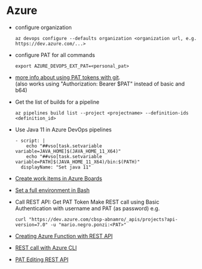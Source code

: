 # Azure

- configure organization
  ```
  az devops configure --defaults organization <organization url, e.g. https://dev.azure.com/...>
  ```

- configure PAT for all commands
  ```
  export AZURE_DEVOPS_EXT_PAT=<personal_pat>
  ```

- [more info about using PAT tokens with git](https://learn.microsoft.com/en-us/azure/devops/organizations/accounts/use-personal-access-tokens-to-authenticate?view=azure-devops&tabs=Linux).  
  (also works using "Authorization: Bearer $PAT" instead of basic and b64)

- Get the list of builds for a pipeline
  ```
  az pipelines build list --project <projectname> --definition-ids <definition_id>
  ```

- Use Java 11 in Azure DevOps pipelines
  ```
  - script: |
      echo "##vso[task.setvariable variable=JAVA_HOME]$(JAVA_HOME_11_X64)"
      echo "##vso[task.setvariable variable=PATH]$(JAVA_HOME_11_X64)/bin:$(PATH)"
    displayName: "Set java 11"
  ```

- [Create work items in Azure Boards](https://docs.microsoft.com/en-us/cli/azure/boards/work-item?view=azure-cli-latest#az-boards-work-item-create)

- [Set a full environment in Bash](https://docs.microsoft.com/en-us/azure/devops/pipelines/tasks/utility/bash?view=azure-devops)

- Call REST API:
  Get PAT Token
  Make REST call using Basic Authentication with username and PAT (as password)
  e.g. 
  ```
  curl "https://dev.azure.com/cbsp-abnamro/_apis/projects?api-version=7.0" -u "mario.negro.ponzi:<PAT>"
  ```

- [Creating Azure Function with REST API](https://zikalino.github.io/blog/2019/03/27/creating-azure-function-app-using-rest-api/)

- [REST call with Azure CLI](https://docs.microsoft.com/en-us/cli/azure/reference-index?view=azure-cli-latest#az-rest)

- [PAT Editing REST API](https://docs.microsoft.com/en-us/rest/api/azure/devops/tokens/pats/create?view=azure-devops-rest-7.1)
